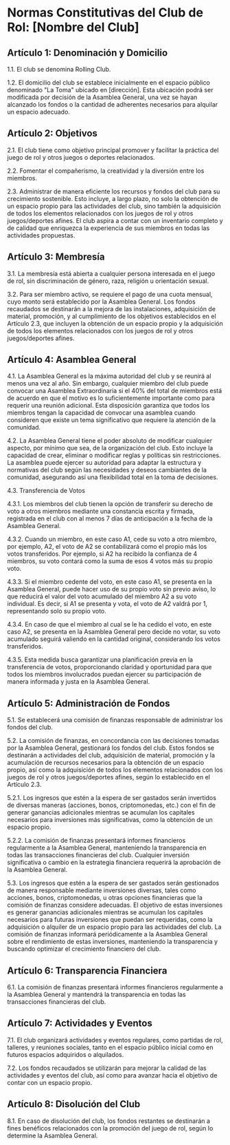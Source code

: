 # Normas Constitutivas del Club de Rol: [Nombre del Club]

## Artículo 1: Denominación y Domicilio

1.1. El club se denomina Rolling Club.

1.2. El domicilio del club se establece inicialmente en el espacio público denominado "La Toma" ubicado en [dirección]. Esta ubicación podrá ser modificada por decisión de la Asamblea General, una vez se hayan alcanzado los fondos o la cantidad de adherentes necesarios para alquilar un espacio adecuado.

## Artículo 2: Objetivos

2.1. El club tiene como objetivo principal promover y facilitar la práctica del juego de rol y otros juegos o deportes relacionados.

2.2. Fomentar el compañerismo, la creatividad y la diversión entre los miembros.

2.3. Administrar de manera eficiente los recursos y fondos del club para su crecimiento sostenible. Esto incluye, a largo plazo, no solo la obtención de un espacio propio para las actividades del club, sino también la adquisición de todos los elementos relacionados con los juegos de rol y otros juegos/deportes afines. El club aspira a contar con un inventario completo y de calidad que enriquezca la experiencia de sus miembros en todas las actividades propuestas.

## Artículo 3: Membresía

3.1. La membresía está abierta a cualquier persona interesada en el juego de rol, sin discriminación de género, raza, religión u orientación sexual.

3.2. Para ser miembro activo, se requiere el pago de una cuota mensual, cuyo monto será establecido por la Asamblea General. Los fondos recaudados se destinarán a la mejora de las instalaciones, adquisición de material, promoción, y al cumplimiento de los objetivos establecidos en el Artículo 2.3, que incluyen la obtención de un espacio propio y la adquisición de todos los elementos relacionados con los juegos de rol y otros juegos/deportes afines.

## Artículo 4: Asamblea General

4.1. La Asamblea General es la máxima autoridad del club y se reunirá al menos una vez al año. Sin embargo, cualquier miembro del club puede convocar una Asamblea Extraordinaria si el 40% del total de miembros está de acuerdo en que el motivo es lo suficientemente importante como para requerir una reunión adicional. Esta disposición garantiza que todos los miembros tengan la capacidad de convocar una asamblea cuando consideren que existe un tema significativo que requiere la atención de la comunidad.

4.2. La Asamblea General tiene el poder absoluto de modificar cualquier aspecto, por mínimo que sea, de la organización del club. Esto incluye la capacidad de crear, eliminar o modificar reglas y políticas sin restricciones. La asamblea puede ejercer su autoridad para adaptar la estructura y normativas del club según las necesidades y deseos cambiantes de la comunidad, asegurando así una flexibilidad total en la toma de decisiones.

4.3. Transferencia de Votos

4.3.1. Los miembros del club tienen la opción de transferir su derecho de voto a otros miembros mediante una constancia escrita y firmada, registrada en el club con al menos 7 días de anticipación a la fecha de la Asamblea General.

4.3.2. Cuando un miembro, en este caso A1, cede su voto a otro miembro, por ejemplo, A2, el voto de A2 se contabilizará como el propio más los votos transferidos. Por ejemplo, si A2 ha recibido la confianza de 4 miembros, su voto contará como la suma de esos 4 votos más su propio voto.

4.3.3. Si el miembro cedente del voto, en este caso A1, se presenta en la Asamblea General, puede hacer uso de su propio voto sin previo aviso, lo que reducirá el valor del voto acumulado del miembro A2 a su voto individual. Es decir, si A1 se presenta y vota, el voto de A2 valdrá por 1, representando solo su propio voto.

4.3.4. En caso de que el miembro al cual se le ha cedido el voto, en este caso A2, se presenta en la Asamblea General pero decide no votar, su voto acumulado seguirá valiendo en la cantidad original, considerando los votos transferidos.

4.3.5. Esta medida busca garantizar una planificación previa en la transferencia de votos, proporcionando claridad y oportunidad para que todos los miembros involucrados puedan ejercer su participación de manera informada y justa en la Asamblea General.

## Artículo 5: Administración de Fondos

5.1. Se establecerá una comisión de finanzas responsable de administrar los fondos del club.

5.2. La comisión de finanzas, en concordancia con las decisiones tomadas por la Asamblea General, gestionará los fondos del club. Estos fondos se destinarán a actividades del club, adquisición de material, promoción y la acumulación de recursos necesarios para la obtención de un espacio propio, así como la adquisición de todos los elementos relacionados con los juegos de rol y otros juegos/deportes afines, según lo establecido en el Artículo 2.3.

5.2.1. Los ingresos que estén a la espera de ser gastados serán invertidos de diversas maneras (acciones, bonos, criptomonedas, etc.) con el fin de generar ganancias adicionales mientras se acumulan los capitales necesarios para inversiones más significativas, como la obtención de un espacio propio.

5.2.2. La comisión de finanzas presentará informes financieros regularmente a la Asamblea General, manteniendo la transparencia en todas las transacciones financieras del club. Cualquier inversión significativa o cambio en la estrategia financiera requerirá la aprobación de la Asamblea General.

5.3. Los ingresos que estén a la espera de ser gastados serán gestionados de manera responsable mediante inversiones diversas, tales como acciones, bonos, criptomonedas, u otras opciones financieras que la comisión de finanzas considere adecuadas. El objetivo de estas inversiones es generar ganancias adicionales mientras se acumulan los capitales necesarios para futuras inversiones que puedan ser requeridas, como la adquisición o alquiler de un espacio propio para las actividades del club. La comisión de finanzas informará periódicamente a la Asamblea General sobre el rendimiento de estas inversiones, manteniendo la transparencia y buscando optimizar el crecimiento financiero del club.

## Artículo 6: Transparencia Financiera

6.1. La comisión de finanzas presentará informes financieros regularmente a la Asamblea General y mantendrá la transparencia en todas las transacciones financieras del club.

## Artículo 7: Actividades y Eventos

7.1. El club organizará actividades y eventos regulares, como partidas de rol, talleres, y reuniones sociales, tanto en el espacio público inicial como en futuros espacios adquiridos o alquilados.

7.2. Los fondos recaudados se utilizarán para mejorar la calidad de las actividades y eventos del club, así como para avanzar hacia el objetivo de contar con un espacio propio.

## Artículo 8: Disolución del Club

8.1. En caso de disolución del club, los fondos restantes se destinarán a fines benéficos relacionados con la promoción del juego de rol, según lo determine la Asamblea General.
